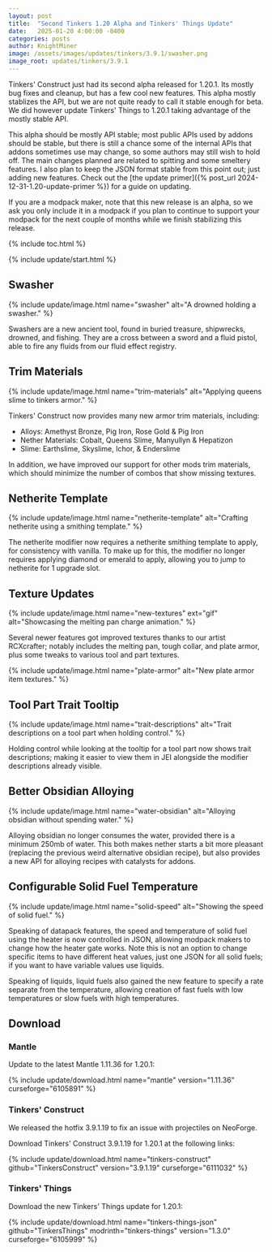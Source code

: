 ```yaml
---
layout: post
title:  "Second Tinkers 1.20 Alpha and Tinkers' Things Update"
date:   2025-01-20 4:00:00 -0400
categories: posts
author: KnightMiner
image: /assets/images/updates/tinkers/3.9.1/swasher.png
image_root: updates/tinkers/3.9.1
---
```

Tinkers' Construct just had its second alpha released for 1.20.1. Its mostly bug fixes and cleanup, but has a few cool new features.
This alpha mostly stablizes the API, but we are not quite ready to call it stable enough for beta. We did however update Tinkers' Things to 1.20.1 taking advantage of the mostly stable API.

This alpha should be mostly API stable; most public APIs used by addons should be stable, but there is still a chance some of the internal APIs that addons sometimes use may change, so some authors may still wish to hold off. The main changes planned are related to spitting and some smeltery features. I also plan to keep the JSON format stable from this point out; just adding new features. Check out the [the update primer]({% post_url 2024-12-31-1.20-update-primer %}) for a guide on updating.

If you are a modpack maker, note that this new release is an alpha, so we ask you only include it in a modpack if you plan to continue to support your modpack for the next couple of months while we finish stabilizing this release.

{% include toc.html %}

{% include update/start.html %}

## Swasher

{% include update/image.html name="swasher" alt="A drowned holding a swasher." %}

Swashers are a new ancient tool, found in buried treasure, shipwrecks, drowned, and fishing. They are a cross between a sword and a fluid pistol, able to fire any fluids from our fluid effect registry.

## Trim Materials

{% include update/image.html name="trim-materials" alt="Applying queens slime to tinkers armor." %}

Tinkers' Construct now provides many new armor trim materials, including:
* Alloys: Amethyst Bronze, Pig Iron, Rose Gold & Pig Iron
* Nether Materials: Cobalt, Queens Slime, Manyullyn & Hepatizon
* Slime: Earthslime, Skyslime, Ichor, & Enderslime

In addition, we have improved our support for other mods trim materials, which should minimize the number of combos that show missing textures.

## Netherite Template

{% include update/image.html name="netherite-template" alt="Crafting netherite using a smithing template." %}

The netherite modifier now requires a netherite smithing template to apply, for consistency with vanilla. To make up for this, the modifier no longer requires applying diamond or emerald to apply, allowing you to jump to netherite for 1 upgrade slot.

## Texture Updates

{% include update/image.html name="new-textures" ext="gif" alt="Showcasing the melting pan charge animation." %}

Several newer features got improved textures thanks to our artist RCXcrafter; notably includes the melting pan, tough collar, and plate armor, plus some tweaks to various tool and part textures.

{% include update/image.html name="plate-armor" alt="New plate armor item textures." %}

## Tool Part Trait Tooltip

{% include update/image.html name="trait-descriptions" alt="Trait descriptions on a tool part when holding control." %}

Holding control while looking at the tooltip for a tool part now shows trait descriptions; making it easier to view them in JEI alongside the modifier descriptions already visible.

## Better Obsidian Alloying

{% include update/image.html name="water-obsidian" alt="Alloying obsidian without spending water." %}

Alloying obsidian no longer consumes the water, provided there is a minimum 250mb of water. This both makes nether starts a bit more pleasant (replacing the previous weird alternative obsidian recipe), but also provides a new API for alloying recipes with catalysts for addons.

## Configurable Solid Fuel Temperature

{% include update/image.html name="solid-speed" alt="Showing the speed of solid fuel." %}

Speaking of datapack features, the speed and temperature of solid fuel using the heater is now controlled in JSON, allowing modpack makers to change how the heater gate works. Note this is not an option to change specific items to have different heat values, just one JSON for all solid fuels; if you want to have variable values use liquids.

Speaking of liquids, liquid fuels also gained the new feature to specify a rate separate from the temperature, allowing creation of fast fuels with low temperatures or slow fuels with high temperatures.

## Download

### Mantle

Update to the latest Mantle 1.11.36 for 1.20.1:

{% include update/download.html name="mantle" version="1.11.36" curseforge="6105891" %}

### Tinkers' Construct
<div class="hatnote">We released the hotfix 3.9.1.19 to fix an issue with projectiles on NeoForge.</div>

Download Tinkers' Construct 3.9.1.19 for 1.20.1 at the following links:

{% include update/download.html name="tinkers-construct" github="TinkersConstruct" version="3.9.1.19" curseforge="6111032" %}

### Tinkers' Things

Download the new Tinkers' Things update for 1.20.1:

{% include update/download.html name="tinkers-things-json" github="TinkersThings" modrinth="tinkers-things" version="1.3.0" curseforge="6105999" %}